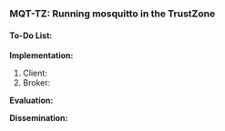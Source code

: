 ### MQT-TZ: Running mosquitto in the TrustZone

#### To-Do List:

**Implementation:**
1. Client:
2. Broker:

**Evaluation:**

**Dissemination:**
